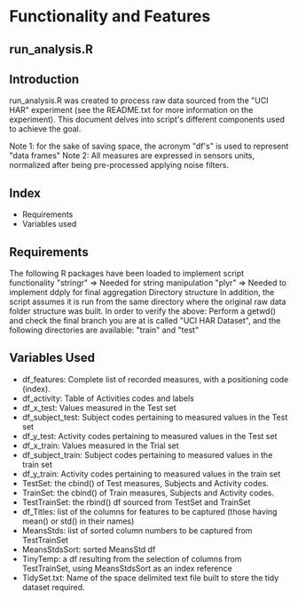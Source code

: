 # Functionality and Features

## run_analysis.R 

## Introduction

run_analysis.R was created to process raw data sourced from the "UCI HAR" experiment (see the README.txt for more information on the experiment).
This document delves into script's different components used to achieve the goal.

Note 1: for the sake of saving space, the acronym "df's" is used to represent "data frames"
Note 2: All measures are expressed in sensors units, normalized after being pre-processed applying noise filters.

## Index
+ Requirements
+ Variables used


## Requirements
The following R packages have been loaded to implement script functionality
"stringr" => Needed for string manipulation
"plyr" => Needed to implement ddply for final aggregation
Directory structure
In addition, the script assumes it is run from the same directory where the original raw data folder structure was built.
In order to verify the above:
Perform a getwd() and check the final branch you are at is called "UCI HAR Dataset", and the following directories are available: "train" and "test"

## Variables Used

+ df_features: Complete list of recorded measures, with a positioning code (index).
+ df_activity: Table of Activities codes and labels   
+ df_x_test: Values measured in the Test set
+ df_subject_test: Subject codes pertaining to measured values in the Test set
+ df_y_test: Activity  codes pertaining to measured values in the Test set
+ df_x_train: Values measured in the Trial set
+ df_subject_train: Subject codes pertaining to measured values in the train set
+ df_y_train: Activity  codes pertaining to measured values in the train set
+ TestSet: the cbind() of Test measures, Subjects and Activity codes.
+ TrainSet: the cbind() of Train measures, Subjects and Activity codes.
+ TestTrainSet: the rbind() df sourced from TestSet and TrainSet
+ df_Titles: list of the columns for features to be captured (those having mean() or std() in their names)
+ MeansStds: list of sorted column numbers to be captured from TestTrainSet
+ MeansStdsSort: sorted MeansStd df
+ TinyTemp: a df resulting from the selection of columns from TestTrainSet, using MeansStdsSort as an index reference
+ TidySet.txt: Name of the space delimited text file built to store the tidy dataset required.




